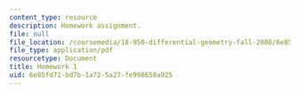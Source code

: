 ```yaml
---
content_type: resource
description: Homework assignment.
file: null
file_location: /coursemedia/18-950-differential-geometry-fall-2008/6e85fd71bd7b1a725a27fe998658a925_homework1.pdf
file_type: application/pdf
resourcetype: Document
title: Homework 1
uid: 6e85fd71-bd7b-1a72-5a27-fe998658a925
---
```

